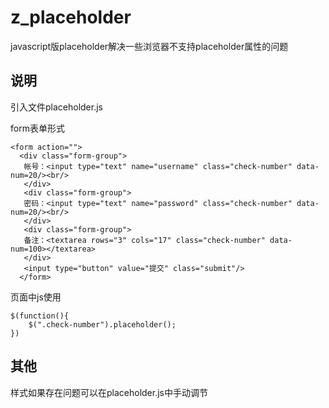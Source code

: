 # z_placeholder
javascript版placeholder解决一些浏览器不支持placeholder属性的问题

## 说明

引入文件placeholder.js

form表单形式
```
<form action="">
  <div class="form-group">
   帐号：<input type="text" name="username" class="check-number" data-num=20/><br/>
   </div>
   <div class="form-group">
   密码：<input type="text" name="password" class="check-number" data-num=20/><br/>
   </div>
   <div class="form-group">
   备注：<textarea rows="3" cols="17" class="check-number" data-num=100></textarea>
   </div>
   <input type="button" value="提交" class="submit"/>
  </form>
```

页面中js使用

```
$(function(){
    $(".check-number").placeholder();
})
```

## 其他

样式如果存在问题可以在placeholder.js中手动调节